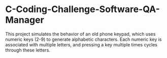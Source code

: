 # C-Coding-Challenge-Software-QA-Manager
This project simulates the behavior of an old phone keypad, which uses numeric keys (2-9) to generate alphabetic characters. Each numeric key is associated with multiple letters, and pressing a key multiple times cycles through these letters.
